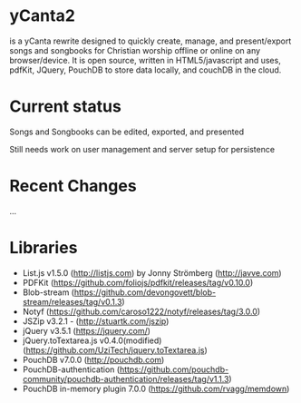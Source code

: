 # yCanta2
is a yCanta rewrite designed to quickly create, manage, and present/export songs and songbooks for Christian worship offline or online on any browser/device.  It is open source, written in HTML5/javascript and uses, pdfKit, JQuery, PouchDB to store data locally, and couchDB in the cloud.

# Current status
Songs and Songbooks can be edited, exported, and presented

Still needs work on user management and server setup for persistence

# Recent Changes
...

# Libraries
* List.js v1.5.0 (http://listjs.com) by Jonny Strömberg (http://javve.com)
* PDFKit (https://github.com/foliojs/pdfkit/releases/tag/v0.10.0)
* Blob-stream (https://github.com/devongovett/blob-stream/releases/tag/v0.1.3)
* Notyf (https://github.com/caroso1222/notyf/releases/tag/3.0.0)
* JSZip v3.2.1 - (http://stuartk.com/jszip)
* jQuery v3.5.1 (https://jquery.com/)
* jQuery.toTextarea.js v0.4.0(modified) (https://github.com/UziTech/jquery.toTextarea.js)
* PouchDB v7.0.0 (http://pouchdb.com)
* PouchDB-authentication (https://github.com/pouchdb-community/pouchdb-authentication/releases/tag/v1.1.3)
* PouchDB in-memory plugin 7.0.0 (https://github.com/rvagg/memdown)
